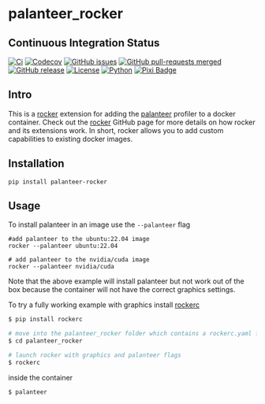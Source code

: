 # palanteer_rocker

## Continuous Integration Status

[![Ci](https://github.com/blooop/palanteer_rocker/actions/workflows/ci.yml/badge.svg?branch=main)](https://github.com/blooop/palanteer_rocker/actions/workflows/ci.yml?query=branch%3Amain)
[![Codecov](https://codecov.io/gh/blooop/palanteer_rocker/branch/main/graph/badge.svg?token=Y212GW1PG6)](https://codecov.io/gh/blooop/palanteer_rocker)
[![GitHub issues](https://img.shields.io/github/issues/blooop/palanteer_rocker.svg)](https://GitHub.com/blooop/palanteer_rocker/issues/)
[![GitHub pull-requests merged](https://badgen.net/github/merged-prs/blooop/palanteer_rocker)](https://github.com/blooop/palanteer_rocker/pulls?q=is%3Amerged)
[![GitHub release](https://img.shields.io/github/release/blooop/palanteer_rocker.svg)](https://GitHub.com/blooop/palanteer_rocker/releases/)
[![License](https://img.shields.io/github/license/blooop/palanteer_rocker)](https://opensource.org/license/mit/)
[![Python](https://img.shields.io/badge/python-3.8%20%7C%203.9%20%7C%203.10%20%7C%203.11%20%7C%203.12-blue)](https://www.python.org/downloads/)
[![Pixi Badge](https://img.shields.io/endpoint?url=https://raw.githubusercontent.com/prefix-dev/pixi/main/assets/badge/v0.json)](https://pixi.sh)


## Intro

This is a [rocker](https://github.com/tfoote/rocker) extension for adding the [palanteer](https://github.com/dfeneyrou/palanteer) profiler to a docker container.  Check out the [rocker](https://github.com/osrf/rocker) GitHub page for more details on how rocker and its extensions work. In short, rocker allows you to add custom capabilities to existing docker images.

## Installation

```
pip install palanteer-rocker
```

## Usage

To install palanteer in an image use the `--palanteer` flag

```
#add palanteer to the ubuntu:22.04 image
rocker --palanteer ubuntu:22.04

# add palanteer to the nvidia/cuda image
rocker --palanteer nvidia/cuda
```

Note that the above example will install palanteer but not work out of the box because the container will not have the correct graphics settings.

To try a fully working example with graphics install [rockerc](https://github.com/blooop/rockerc)


```bash
$ pip install rockerc

# move into the palanteer_rocker folder which contains a rockerc.yaml file with arguments for setting up graphics (and palanteer)
$ cd palanteer_rocker  

# launch rocker with graphics and palanteer flags 
$ rockerc
```

inside the container
```
$ palanteer
```




